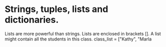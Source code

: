 # Strings, tuples, lists and dictionaries. 
Lists are more powerful than strings. Lists are enclosed in brackets []. A list might contain all the students in this class. 
class_list = ["Kathy", "Marla
